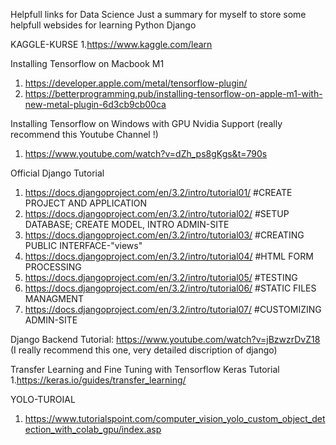 Helpfull links for Data Science
Just a summary for myself to store some helpfull websides for learning  Python Django


KAGGLE-KURSE
1.https://www.kaggle.com/learn

Installing Tensorflow on Macbook M1
1. https://developer.apple.com/metal/tensorflow-plugin/
2. https://betterprogramming.pub/installing-tensorflow-on-apple-m1-with-new-metal-plugin-6d3cb9cb00ca

Installing Tensorflow on Windows with GPU Nvidia Support (really recommend this Youtube Channel !)
1. https://www.youtube.com/watch?v=dZh_ps8gKgs&t=790s 

Official Django Tutorial
1. https://docs.djangoproject.com/en/3.2/intro/tutorial01/ #CREATE PROJECT AND APPLICATION
2. https://docs.djangoproject.com/en/3.2/intro/tutorial02/ #SETUP DATABASE; CREATE MODEL, INTRO ADMIN-SITE
3. https://docs.djangoproject.com/en/3.2/intro/tutorial03/ #CREATING PUBLIC INTERFACE-"views"
4. https://docs.djangoproject.com/en/3.2/intro/tutorial04/ #HTML FORM PROCESSING
5. https://docs.djangoproject.com/en/3.2/intro/tutorial05/ #TESTING
6. https://docs.djangoproject.com/en/3.2/intro/tutorial06/ #STATIC FILES MANAGMENT
7. https://docs.djangoproject.com/en/3.2/intro/tutorial07/ #CUSTOMIZING ADMIN-SITE

Django Backend Tutorial:
https://www.youtube.com/watch?v=jBzwzrDvZ18 (I really recommend this one, very detailed discription of django)

Transfer Learning and Fine Tuning with Tensorflow Keras Tutorial
1.https://keras.io/guides/transfer_learning/

YOLO-TUROIAL 
1. https://www.tutorialspoint.com/computer_vision_yolo_custom_object_detection_with_colab_gpu/index.asp
